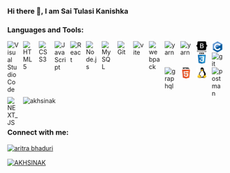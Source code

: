 ### Hi there 👋, I am Sai Tulasi Kanishka

<!--[![Anurag's GitHub stats](https://github-readme-stats.vercel.app/api?username=akhsinak)](https://github.com/anuraghazra/github-readme-stats)-->

### Languages and Tools:

[<img align="left" alt="Visual Studio Code" width="26px" src="https://cdn.jsdelivr.net/gh/devicons/devicon/icons/vscode/vscode-original.svg" style="padding-right:10px;" />](https://code.visualstudio.com/)

[<img align="left" alt="HTML5" width="26px" src="https://cdn.jsdelivr.net/gh/devicons/devicon/icons/html5/html5-original.svg" style="padding-right:10px;" />](https://en.wikipedia.org/wiki/HTML5)

[<img align="left" alt="CSS3" width="26px" src="https://cdn.jsdelivr.net/gh/devicons/devicon/icons/css3/css3-original.svg" style="padding-right:10px;" />](https://en.wikipedia.org/wiki/CSS)

<!-- [<img align="left" alt="Sass" width="26px" src="https://cdn.jsdelivr.net/gh/devicons/devicon/icons/sass/sass-original.svg" style="padding-right:10px;" />] -->

[<img align="left" alt="JavaScript" width="26px" src="https://cdn.jsdelivr.net/gh/devicons/devicon/icons/javascript/javascript-original.svg" style="padding-right:10px;" />](https://www.javascript.com/)
[<img align="left" alt="React" width="26px" src="https://cdn.jsdelivr.net/gh/devicons/devicon/icons/react/react-original.svg" style="padding-right:10px;" />](https://react.dev/)

<!-- [<img align="left" alt="Gatsby" width="26px" src="https://cdn.jsdelivr.net/gh/devicons/devicon/icons/gatsby/gatsby-original.svg" style="padding-right:10px;" />] -->
<!-- [<img align="left" alt="GraphQL" width="26px" src="https://cdn.jsdelivr.net/gh/devicons/devicon/icons/graphql/graphql-plain.svg" style="padding-right:10px;" />] -->

[<img align="left" alt="Node.js" width="26px" src="https://github.com/nodejs.png?size=40" style="padding-right:10px;" />](https://nodejs.org/en/about)

<!-- [<img align="left" alt="Deno" width="26px" src="./img/deno-light.svg" style="padding-right:10px;" />][webdevplaylist] -->
<!-- [<img align="left" alt="MongoDB" width="26px" src="https://cdn.jsdelivr.net/gh/devicons/devicon/icons/mongodb/mongodb-original.svg" style="padding-right:10px;" />] -->

[<img align="left" alt="MySQL" width="26px" src="https://cdn.jsdelivr.net/gh/devicons/devicon/icons/mysql/mysql-original.svg" style="padding-right:10px;" />](https://www.mysql.com/)

<!-- [<img align="left" alt="MySQL" width="26px" src="https://www.flaticon.com/free-icon/mysql_919836?term=mysql&page=1&position=4&origin=search&related_id=919836" style="padding-right:10px;" />](https://www.mysql.com/) -->

[<img align="left" alt="Git" width="26px" src="https://cdn.jsdelivr.net/gh/devicons/devicon/icons/git/git-original.svg" style="padding-right:10px;" />](https://git-scm.com/)
[<img align="left" alt="vite" width="26px" src="https://github.com/vitejs.png?size=40" style="padding-right:10px;" />](https://vitejs.dev/)
[<img align="left" alt="webpack" width="26px" src="https://github.com/webpack.png?size=40" style="padding-right:10px;" />](https://webpack.js.org/)
[<img align="left" alt="yarn" width="26px" src="https://github.com/yarnpkg.png?size=40" style="padding-right:10px;" />](https://yarnpkg.com/)
[<img align="left" alt="yarn" width="26px" src="https://github.com/npm.png?size=40" style="padding-right:10px;" />](https://www.npmjs.com/)



<img align="left" alt="bootstrap" width="26px" src="https://raw.githubusercontent.com/devicons/devicon/master/icons/bootstrap/bootstrap-plain-wordmark.svg" style="padding-right:10px;" />

<img align="left" alt="c" width="26px" src="https://raw.githubusercontent.com/devicons/devicon/master/icons/c/c-original.svg" style="padding-right:10px;" />

<img align="left" alt="css3" width="26px" src="https://raw.githubusercontent.com/devicons/devicon/master/icons/css3/css3-original-wordmark.svg" style="padding-right:10px;" />

<img align="left" alt="git" width="26px" src="https://www.vectorlogo.zone/logos/git-scm/git-scm-icon.svg" style="padding-right:10px;" />

<img align="left" alt="graphql" width="26px" src="https://www.vectorlogo.zone/logos/graphql/graphql-icon.svg" style="padding-right:10px;" />

<img align="left" alt="html5" width="26px" src="https://raw.githubusercontent.com/devicons/devicon/master/icons/html5/html5-original-wordmark.svg" style="padding-right:10px;" />

<img align="left" alt="linux" width="26px" src="https://raw.githubusercontent.com/devicons/devicon/master/icons/linux/linux-original.svg" style="padding-right:10px;" />

<img align="left" alt="postman" width="26px" src="https://www.vectorlogo.zone/logos/getpostman/getpostman-icon.svg" style="padding-right:10px;" />


<img align="left" alt="NEXT_JS" width="26px" src="https://avatars.githubusercontent.com/u/14985020?s=48&v=4" style="padding-right:10px;" />

<!--proflile views-->
<br>
<p><img src="https://komarev.com/ghpvc/?username=akhsinak&label=Profile%20views&color=0e75b6&style=flat" alt="akhsinak" /> </p>
<br>
<h3 align="left">Connect with me:</h3>
<p align="left">

<a href="https://www.linkedin.com/in/kanishka-sai-tulasi-p-812624225/" target="blank"><img align="center" src="https://raw.githubusercontent.com/rahuldkjain/github-profile-readme-generator/master/src/images/icons/Social/linked-in-alt.svg" alt="aritra bhaduri" height="30" width="40" /></a>

<a href="https://codeforces.com/profile/akhsinak" target="blank"><img align="center" src="https://raw.githubusercontent.com/rahuldkjain/github-profile-readme-generator/master/src/images/icons/Social/codeforces.svg" alt="AKHSINAK" height="30" width="40" /></a>

</p>
